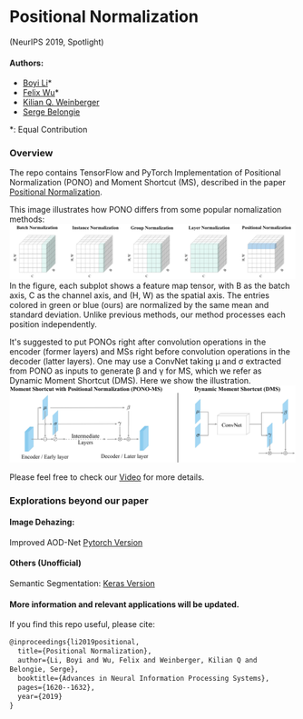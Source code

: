 # Positional Normalization 
(NeurIPS 2019, Spotlight)
#### Authors: 
* [Boyi Li](https://sites.google.com/site/boyilics/home)*
* [Felix Wu](https://scholar.google.com.tw/citations?user=sNL8SSoAAAAJ&hl=en)*
* [Kilian Q. Weinberger](http://kilian.cs.cornell.edu/index.html)
* [Serge Belongie](https://vision.cornell.edu/se3/people/serge-belongie/)

*: Equal Contribution

### Overview
The repo contains TensorFlow and PyTorch Implementation of Positional Normalization (PONO) and Moment Shortcut (MS), described in the paper [Positional Normalization](http://papers.nips.cc/paper/8440-positional-normalization). 

This image illustrates how PONO differs from some popular nomalization methods:
![](./figs/PONO_vs_others.png)
In the figure, each subplot shows a feature map tensor, with B as the batch axis, C as the channel axis, and (H, W) as the spatial axis. The entries colored in green or blue (ours) are normalized by the same mean and standard deviation. Unlike previous methods, our method processes each position independently.

It's suggested to put PONOs right after convolution operations in the encoder (former layers) and MSs right before convolution operations in the decoder (latter layers). One may use a ConvNet taking μ and σ extracted from PONO as inputs to generate β and γ for MS, which we refer as Dynamic Moment Shortcut (DMS). Here we show the illustration.
![](./figs/PONO-MS.jpg)

Please feel free to check our [Video](https://youtu.be/r98mC3e8EAY) for more details.
### Explorations beyond our paper
#### Image Dehazing: 
Improved AOD-Net [Pytorch Version](https://github.com/Boyiliee/AOD-Net/tree/master/AOD-Net%20with%20PONO)
#### Others (Unofficial)
Semantic Segmentation: [Keras Version](https://github.com/sremes/a2d2)

#### More information and relevant applications will be updated.

If you find this repo useful, please cite:
```
@inproceedings{li2019positional,
  title={Positional Normalization},
  author={Li, Boyi and Wu, Felix and Weinberger, Kilian Q and Belongie, Serge},
  booktitle={Advances in Neural Information Processing Systems},
  pages={1620--1632},
  year={2019}
}
```
